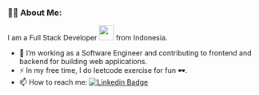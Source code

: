 <!--
**fajrizulfikar/fajrizulfikar** is a ✨ _special_ ✨ repository because its `README.md` (this file) appears on your GitHub profile.

Here are some ideas to get you started:

- 🔭 I’m currently working on ...
- 🌱 I’m currently learning ...
- 👯 I’m looking to collaborate on ...
- 🤔 I’m looking for help with ...
- 💬 Ask me about ...
- 📫 How to reach me: ...
- 😄 Pronouns: ...
- ⚡ Fun fact: ...
-->

### 👨‍💻 About Me:
I am a Full Stack Developer <img src="https://media.giphy.com/media/WUlplcMpOCEmTGBtBW/giphy.gif" width="30"> from Indonesia.
- 🔭 I’m working as a Software Engineer and contributing to frontend and backend for building web applications.
- ⚡ In my free time, I do leetcode exercise for fun 🕶️.
- 📫 How to reach me: [![Linkedin Badge](https://img.shields.io/badge/-fajri-blue?style=flat&logo=Linkedin&logoColor=white)](https://www.linkedin.com/in/zulfikar-fajri-716826156/)
